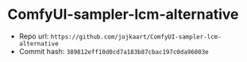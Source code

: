 # ComfyUI-sampler-lcm-alternative
- Repo url: `https://github.com/jojkaart/ComfyUI-sampler-lcm-alternative`
- Commit hash: `389812eff10d0cd7a183b87cbac197c0da96003e`